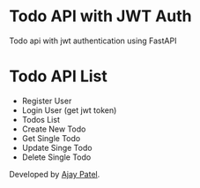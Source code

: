 # Todo API with JWT Auth
Todo api with jwt authentication using FastAPI

# Todo API List
- Register User
- Login User (get jwt token)
- Todos List
- Create New Todo
- Get Single Todo
- Update Singe Todo
- Delete Single Todo

Developed by <a href="https://github.com/tronajay"> Ajay Patel</a>.
